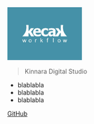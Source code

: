 <img src="https://raw.githubusercontent.com/kinnara-digital-studio/kecak-workflow/master/docs/assets/KecakLogo.jpg" height="120" alt="Kecak" />


> Kinnara Digital Studio

- blablabla
- blablabla
- blablabla

[GitHub](https://github.com/kinnara-digital-studio/kecak-workflow/)
